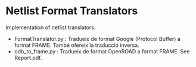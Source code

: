 # Netlist Format Translators

Implementation of netlist translators.

* FormatTranslator.py : Tradueix de format Google (Protocol Buffer) a format FRAME. També ofereix la traducció inversa.
* odb_to_frame.py : Tradueix de format OpenROAD a format FRAME. See Report.pdf.

  
